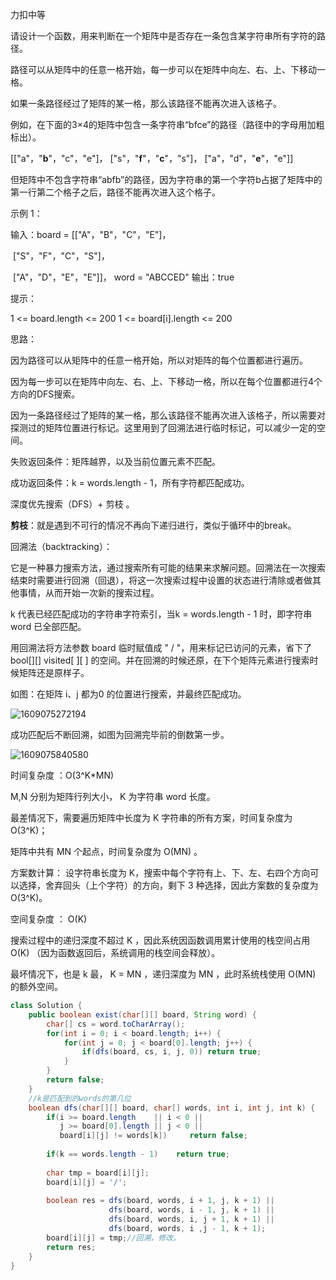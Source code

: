 力扣中等



请设计一个函数，用来判断在一个矩阵中是否存在一条包含某字符串所有字符的路径。

路径可以从矩阵中的任意一格开始，每一步可以在矩阵中向左、右、上、下移动一格。

如果一条路径经过了矩阵的某一格，那么该路径不能再次进入该格子。



例如，在下面的3×4的矩阵中包含一条字符串“bfce”的路径（路径中的字母用加粗标出）。

[["a"，"**b**"，"c"，"e"]，
["s"，"**f**"，"**c**"，"s"]，
["a"，"d"，"**e**"，"e"]]

但矩阵中不包含字符串“abfb”的路径，因为字符串的第一个字符b占据了矩阵中的第一行第二个格子之后，路径不能再次进入这个格子。

 

示例 1：

输入：board = [["A"，"B"，"C"，"E"]，

​							["S"，"F"，"C"，"S"]，

​							["A"，"D"，"E"，"E"]]， word = "ABCCED"
输出：true




提示：

1 <= board.length <= 200
1 <= board[i].length <= 200





思路：

因为路径可以从矩阵中的任意一格开始，所以对矩阵的每个位置都进行遍历。

因为每一步可以在矩阵中向左、右、上、下移动一格，所以在每个位置都进行4个方向的DFS搜索。

因为一条路径经过了矩阵的某一格，那么该路径不能再次进入该格子，所以需要对探测过的矩阵位置进行标记。这里用到了回溯法进行临时标记，可以减少一定的空间。



失败返回条件：矩阵越界，以及当前位置元素不匹配。

成功返回条件：k =  words.length - 1，所有字符都匹配成功。



深度优先搜索（DFS）+ 剪枝 。

**剪枝**：就是遇到不可行的情况不再向下递归进行，类似于循环中的break。



回溯法（backtracking）：

它是一种暴力搜索方法，通过搜索所有可能的结果来求解问题。回溯法在一次搜索结束时需要进行回溯（回退），将这一次搜索过程中设置的状态进行清除或者做其他事情，从而开始一次新的搜索过程。



k 代表已经匹配成功的字符串字符索引，当k =  words.length - 1 时，即字符串 word 已全部匹配。 

用回溯法将方法参数 board 临时赋值成 " / "，用来标记已访问的元素，省下了bool[][] visited\[ ][ ] 的空间。并在回溯的时候还原，在下个矩阵元素进行搜索时候矩阵还是原样子。



如图：在矩阵 i、j 都为0 的位置进行搜索，并最终匹配成功。

![1609075272194](F:/项目/Git-md/ZJW-Summary/assets/1609075272194.png)

成功匹配后不断回溯，如图为回溯完毕前的倒数第一步。

![1609075840580](F:/项目/Git-md/ZJW-Summary/assets/1609075840580.png)



时间复杂度 ：O(3^K*MN)

M,N 分别为矩阵行列大小， K 为字符串 word 长度。

最差情况下，需要遍历矩阵中长度为 K 字符串的所有方案，时间复杂度为 O(3^K)；

矩阵中共有 MN 个起点，时间复杂度为 O(MN) 。

方案数计算： 设字符串长度为 K，搜索中每个字符有上、下、左、右四个方向可以选择，舍弃回头（上个字符）的方向，剩下 3 种选择，因此方案数的复杂度为 O(3^K)。



空间复杂度 ： O(K) 

搜索过程中的递归深度不超过 K ，因此系统因函数调用累计使用的栈空间占用 O(K) （因为函数返回后，系统调用的栈空间会释放）。

最坏情况下，也是 k 最， K = MN ，递归深度为 MN ，此时系统栈使用 O(MN) 的额外空间。

````java
class Solution {
    public boolean exist(char[][] board, String word) {
        char[] cs = word.toCharArray();
        for(int i = 0; i < board.length; i++) {
            for(int j = 0; j < board[0].length; j++) {
                if(dfs(board, cs, i, j, 0)) return true;
            }
        }
        return false;
    }
    //k是匹配到的words的第几位
    boolean dfs(char[][] board, char[] words, int i, int j, int k) {
        if(i >= board.length    || i < 0 || 
           j >= board[0].length || j < 0 || 
           board[i][j] != words[k]) 	return false;
        
        if(k == words.length - 1)    return true;
        
        char tmp = board[i][j];
        board[i][j] = '/';
        
        boolean res = dfs(board, words, i + 1, j, k + 1) || 
            		  dfs(board, words, i - 1, j, k + 1) || 
                      dfs(board, words, i, j + 1, k + 1) || 
            		  dfs(board, words, i ,j - 1, k + 1);
        board[i][j] = tmp;//回溯，修改。
        return res;
    }
}
````